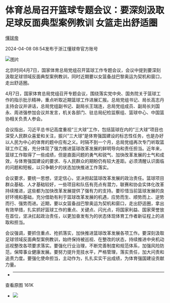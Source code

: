 # 体育总局召开篮球专题会议：要深刻汲取足球反面典型案例教训 女篮走出舒适圈

[](https://news.qq.com/omn/author/8QMc2nlZ6oMYsDva)

[懂球帝](https://news.qq.com/omn/author/8QMc2nlZ6oMYsDva)

2024-04-08 08:54发布于浙江懂球帝官方账号

![图片](https:https://inews.gtimg.com/om_bt/OL2EswD3E9am1Mt1q14fRdXMP1bZTvajvb13PBJrBjOTgAA/641)

北京时间4月7日，国家体育总局党组召开篮球工作专题会议，会议中提到要深刻汲取足球领域反面典型案例教训，同时近期要以女篮备战巴黎奥运为契机和窗口，走出舒适圈。

4月7日，国家体育总局党组召开专题会议，围绕落实党中央、国务院关于篮球工作的指示批示精神，重点听取近期篮球工作进展汇报。总局党组书记、局长高志丹主持会议并讲话，总局党组副书记、副局长王瑞连，总局党组成员、副局长刘国永、周进强参加会议并发言，机关各部门、驻总局纪检监察组、篮球中心、中国篮协相关负责人参会。

会议指出，习近平总书记高度重视“三大球”工作，包括篮球在内的“三大球”项目也深受人民群众喜爱和关注，振兴“三大球”是体育强国建设的标志性任务，也是办好以人民为中心的体育的题中应有之义。时隔不到一个月，总局党组再次专门听取篮球工作汇报，充分体现了强力推进篮球改革发展的鲜明导向和责任担当。近年来，篮球工作取得了一些成绩，但是直面问题的勇气和锐气、加快改革发展的士气和成效，与体育强国建设的要求、与人民群众的期盼仍有较大差距。必须清醒认识面临的问题和短板，以只争朝夕的状态加快推进工作落实。

会议要求，要统一思想，坚定信心，坚决担起篮球改革发展的政治责任。篮球项目群众基础、人才基础较好，一些项目和队伍有亮点有潜力，联赛和协会实体化改革持续推进，这些都为加快改革发展提供了强有力的支持。要珍惜当前篮球发展的良好环境和基础，充分借助有利于篮球改革发展的机遇，应势而生、顺势而上、逆势而行、强势而进。近期，要以女篮备战巴黎奥运为契机和窗口，走出舒适圈，拿出有效举措，扎实抓好篮球工作的重点、关键点、闪光点，将国家利益、国家荣誉放在首位，坚决扛起政治责任，以更加奋发有为的状态体现体育工作者新征程上的进取和担当。

会议强调，要抓住重点、抢抓落实，加快推进篮球改革发展各项工作。要深刻汲取足球领域反面典型案例教训，始终保持被巡视、在整改的状态，持续推进中央机动巡视整改各项要求落实。要强化行业治理，不断完善制度和规范体系，加强风险防范，保障事业健康发展。要努力提升竞技水平，严格管理，落实责任，加大问责和追责力度。要强化使命担当，主动作为，扎扎实实干出成绩，为体育强国建设贡献力量。

  *  ______

查看原图 161K

  * ![](https:https://inews.gtimg.com/om_bt/OL2EswD3E9am1Mt1q14fRdXMP1bZTvajvb13PBJrBjOTgAA/641)

